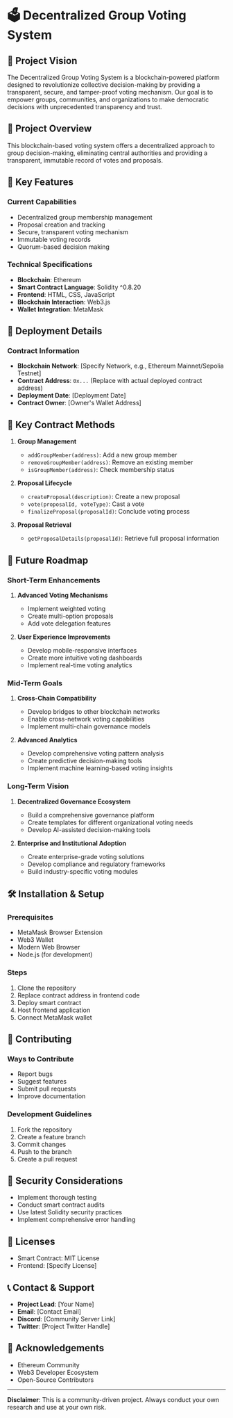 # 🗳️ Decentralized Group Voting System

## 🌟 Project Vision

The Decentralized Group Voting System is a blockchain-powered platform designed to revolutionize collective decision-making by providing a transparent, secure, and tamper-proof voting mechanism. Our goal is to empower groups, communities, and organizations to make democratic decisions with unprecedented transparency and trust.

## 📝 Project Overview

This blockchain-based voting system offers a decentralized approach to group decision-making, eliminating central authorities and providing a transparent, immutable record of votes and proposals.

## 🚀 Key Features

### Current Capabilities
- Decentralized group membership management
- Proposal creation and tracking
- Secure, transparent voting mechanism
- Immutable voting records
- Quorum-based decision making

### Technical Specifications
- **Blockchain**: Ethereum
- **Smart Contract Language**: Solidity ^0.8.20
- **Frontend**: HTML, CSS, JavaScript
- **Blockchain Interaction**: Web3.js
- **Wallet Integration**: MetaMask

## 🔧 Deployment Details

### Contract Information
- **Blockchain Network**: [Specify Network, e.g., Ethereum Mainnet/Sepolia Testnet]
- **Contract Address**: `0x...` (Replace with actual deployed contract address)
- **Deployment Date**: [Deployment Date]
- **Contract Owner**: [Owner's Wallet Address]

## 🌈 Key Contract Methods

1. **Group Management**
   - `addGroupMember(address)`: Add a new group member
   - `removeGroupMember(address)`: Remove an existing member
   - `isGroupMember(address)`: Check membership status

2. **Proposal Lifecycle**
   - `createProposal(description)`: Create a new proposal
   - `vote(proposalId, voteType)`: Cast a vote
   - `finalizeProposal(proposalId)`: Conclude voting process

3. **Proposal Retrieval**
   - `getProposalDetails(proposalId)`: Retrieve full proposal information

## 🔮 Future Roadmap

### Short-Term Enhancements
1. **Advanced Voting Mechanisms**
   - Implement weighted voting
   - Create multi-option proposals
   - Add vote delegation features

2. **User Experience Improvements**
   - Develop mobile-responsive interfaces
   - Create more intuitive voting dashboards
   - Implement real-time voting analytics

### Mid-Term Goals
1. **Cross-Chain Compatibility**
   - Develop bridges to other blockchain networks
   - Enable cross-network voting capabilities
   - Implement multi-chain governance models

2. **Advanced Analytics**
   - Develop comprehensive voting pattern analysis
   - Create predictive decision-making tools
   - Implement machine learning-based voting insights

### Long-Term Vision
1. **Decentralized Governance Ecosystem**
   - Build a comprehensive governance platform
   - Create templates for different organizational voting needs
   - Develop AI-assisted decision-making tools

2. **Enterprise and Institutional Adoption**
   - Create enterprise-grade voting solutions
   - Develop compliance and regulatory frameworks
   - Build industry-specific voting modules

## 🛠 Installation & Setup

### Prerequisites
- MetaMask Browser Extension
- Web3 Wallet
- Modern Web Browser
- Node.js (for development)

### Steps
1. Clone the repository
2. Replace contract address in frontend code
3. Deploy smart contract
4. Host frontend application
5. Connect MetaMask wallet

## 🤝 Contributing

### Ways to Contribute
- Report bugs
- Suggest features
- Submit pull requests
- Improve documentation

### Development Guidelines
1. Fork the repository
2. Create a feature branch
3. Commit changes
4. Push to the branch
5. Create a pull request

## 🔐 Security Considerations
- Implement thorough testing
- Conduct smart contract audits
- Use latest Solidity security practices
- Implement comprehensive error handling

## 📄 Licenses
- Smart Contract: MIT License
- Frontend: [Specify License]

## 📞 Contact & Support
- **Project Lead**: [Your Name]
- **Email**: [Contact Email]
- **Discord**: [Community Server Link]
- **Twitter**: [Project Twitter Handle]

## 🙏 Acknowledgements
- Ethereum Community
- Web3 Developer Ecosystem
- Open-Source Contributors

---

**Disclaimer**: This is a community-driven project. Always conduct your own research and use at your own risk.